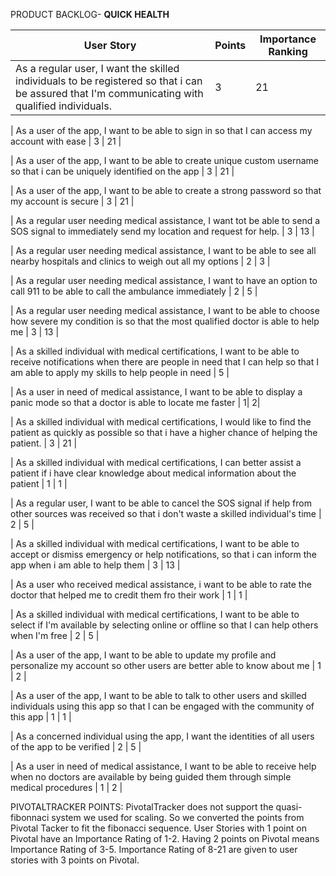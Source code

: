 PRODUCT BACKLOG- **QUICK HEALTH**

| User Story | Points | Importance Ranking |
| --- | --- | --- |
|As a regular user, I want the skilled individuals to be registered so that i can be assured that I'm communicating with qualified individuals. | 3 | 21|

| As a user of the app, I want to be able to sign in so that I can access my account with ease | 3 | 21 |

| As a user of the app, I want to be able to create unique custom username so that i can be uniquely identified on the app | 3 | 21 |

| As a user of the app, I want to be able to create a strong password so that my account is secure | 3 | 21 |

| As a regular user needing medical assistance, I want tot be able to send a SOS signal to immediately send my location and request for help. | 3 | 13 |

| As a regular user needing medical assistance, I want to be able to see all nearby hospitals and clinics to weigh out all my options | 2 | 3 |

| As a regular user needing medical assistance, I want to have an option to call 911 to be able to call the ambulance immediately | 2 | 5 |

| As a regular user needing medical assistance, I want to be able to choose how severe my condition is so that the most qualified doctor is able to help me | 3 | 13 |

| As a skilled individual with medical certifications, I want to be able to receive notifications when there are people in need that I can help so that I am able to apply my skills to help people in need | 5 |

| As a user in need of medical assistance, I want to be able to display a panic mode so that a doctor is able to locate me faster | 1| 2|

| As a skilled individual with medical certifications, I would like to find the patient as quickly as possible so that i have a higher chance of helping the patient. | 3 | 21 |

| As a skilled individual with medical certifications, I can better assist a patient if i have clear knowledge about medical information about the patient | 1 | 1 |

| As a regular user, I want to be able to cancel the SOS signal if help from other sources was received so that i don't waste a skilled individual's time | 2 | 5 |

| As a skilled individual with medical certifications, I want to be able to accept or dismiss emergency or help notifications, so that i can inform the app when i am able to help them | 3 | 13 |

| As a user who received medical assistance, i want to be able to rate the doctor that helped me to credit them fro their work | 1 | 1 |

| As a skilled individual with medical certifications, I want to be able to select if I'm available by selecting online or offline so that I can help others when I'm free | 2 | 5 |

| As a user of the app, I want to be able to update my profile and personalize my account so other users are better able to know about me | 1 | 2 |

| As a user of the app, I want to be able to talk to other users and skilled individuals using this app so that I can be engaged with the community of this app | 1 | 1 |

| As a concerned individual using the app, I want the identities of all users of the app to be verified | 2 | 5 |

| As a user in need of medical assistance, I want to be able to receive help when no doctors are available  by being guided them through simple medical procedures | 1 | 2 |


PIVOTALTRACKER POINTS: 
  PivotalTracker does not support the quasi-fibonnaci system we used for scaling.
  So we converted the points from Pivotal Tacker to fit the fibonacci sequence. 
  User Stories with 1 point on Pivotal have an Importance Rating of 1-2. Having 2 points on Pivotal means Importance Rating of 3-5.
  Importance Rating of 8-21 are given to user stories with 3 points on Pivotal.

